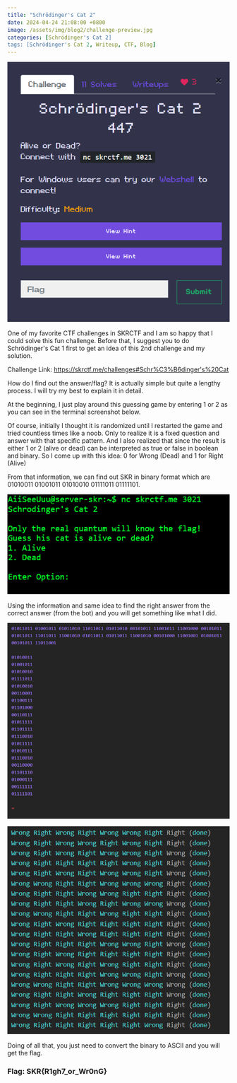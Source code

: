 ```yaml
---
title: "Schrödinger's Cat 2"
date: 2024-04-24 21:08:00 +0800
image: /assets/img/blog2/challenge-preview.jpg
categories: [Schrödinger's Cat 2]
tags: [Schrödinger's Cat 2, Writeup, CTF, Blog]
---
```


![Challenge Details](/assets/img/blog2/challenge.png)

One of my favorite CTF challenges in SKRCTF and I am so happy that I could solve this fun challenge. Before that, I suggest you to do Schrödinger's Cat 1 first to get an idea of this 2nd challenge and my solution.

Challenge Link: <a href="https://skrctf.me/challenges#Schr%C3%B6dinger's%20Cat">https://skrctf.me/challenges#Schr%C3%B6dinger's%20Cat</a>

How do I find out the answer/flag? It is actually simple but quite a lengthy process. I will try my best to explain it in detail.

At the beginning, I just play around this guessing game by entering 1 or 2 as you can see in the terminal screenshot below.

Of course, initially I thought it is randomized until I restarted the game and tried countless times like a noob. Only to realize it is a fixed question and answer with that specific pattern. And I also realized that since the result is either 1 or 2 (alive or dead) can be interpreted as true or false in boolean and binary. So I come up with this idea: 0 for Wrong (Dead) and 1 for Right (Alive)

From that information, we can find out SKR in binary format which are 01010011 01001011 01010010 01111011 01111101.

![Challenge Details](/assets/img/blog2/image1.png)

Using the information and same idea to find the right answer from the correct answer (from the bot) and you will get something like what I did.

![Challenge Details](/assets/img/blog2/image2.png)

![Challenge Details](/assets/img/blog2/image3.png)

Doing of all that, you just need to convert the binary to ASCII and you will get the flag. 



### Flag: SKR{R1gh7_or_Wr0nG}